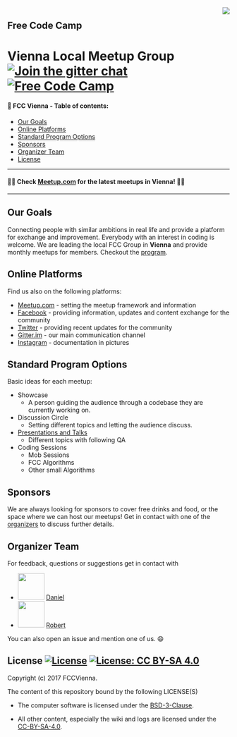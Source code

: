 <img src="./graphics/banner_8.17_facebook.jpeg?raw=true" height="" align="right">

## Free Code Camp
# Vienna Local Meetup Group [![Join the gitter chat](https://badges.gitter.im/Join%20Chat.svg)](https://gitter.im/FCCVienna/Lobby) [![Free Code Camp](https://img.shields.io/badge/Official%20Site-Free%20Code%20Camp-brightgreen.svg?style=plastic)](https://github.com/freeCodeCamp/freeCodeCamp)

#### 📄 FCC Vienna -  Table of contents:

  - [Our Goals](#our-goals)
  - [Online Platforms](#online-platforms)
  - [Standard Program Options](#standard-program-options)
  - [Sponsors](#sponsors)
  - [Organizer Team](#organizer-team)
  - [License](#organizer-team)


---
####  🎉🚀 Check [Meetup.com](https://www.meetup.com/de-DE/Free-Code-Camp-Vienna/) for the latest meetups in Vienna! 🚀🎉
---
## Our Goals
Connecting people with similar ambitions in real life and provide a platform for exchange and improvement. Everybody with an interest in coding is welcome. We are leading the local FCC Group in **Vienna** and provide monthly meetups for members. Checkout the [program](#standard-program-options).

## Online Platforms
Find us also on the following platforms:
* [Meetup.com](https://www.meetup.com/de-DE/Free-Code-Camp-Vienna/) - setting the meetup framework and information
* [Facebook](https://www.facebook.com/groups/free.code.camp.vienna.austria) - providing information, updates and content exchange for the community
* [Twitter](https://twitter.com/freecodecampvie) - providing recent updates for the community
* [Gitter.im](https://gitter.im/FCCVienna/Lobby) - our main communication channel
* [Instagram](https://www.instagram.com/freecodecamp_vienna/) - documentation in pictures

## Standard Program Options
Basic ideas for each meetup:
* Showcase
  * A person guiding the audience through a codebase they are currently working on.
* Discussion Circle
  * Setting different topics and letting the audience discuss.
* [Presentations and Talks](talks/Readme.md)
  * Different topics with following QA
* Coding Sessions
  * Mob Sessions
  * FCC Algorithms
  * Other small Algorithms

## Sponsors
We are always looking for sponsors to cover free drinks and food, or the space where we can host our meetups! Get in contact with one of the [organizers](#organizer-team) to discuss further details.

## Organizer Team
For feedback, questions or suggestions get in contact with
- <img src="https://avatars3.githubusercontent.com/u/22077628?v=3&s=460" height="60"> [Daniel](https://github.com/DDCreationStudios)
- <img src="https://avatars3.githubusercontent.com/u/13132899?v=3&s=460" height="60"> [Robert](https://github.com/robeerob)

You can also open an issue and mention one of us. 😄

## License [![License](https://img.shields.io/badge/License-BSD%203--Clause-red.svg)](https://opensource.org/licenses/BSD-3-Clause) [![License: CC BY-SA 4.0](https://img.shields.io/badge/License-CC%20BY--SA%204.0-red.svg)](http://creativecommons.org/licenses/by-sa/4.0/)


Copyright (c) 2017 FCCVienna.

The content of this repository bound by the following LICENSE(S)

- The computer software is licensed under the [BSD-3-Clause](./LICENSE_software.md).

- All other content, especially the wiki and logs are licensed under the [CC-BY-SA-4.0](./LICENSE_written.md).
